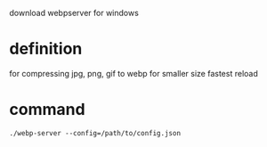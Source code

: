 download webpserver for windows

# definition
for compressing jpg, png, gif to webp
for smaller size fastest reload

# command
```
./webp-server --config=/path/to/config.json
```
